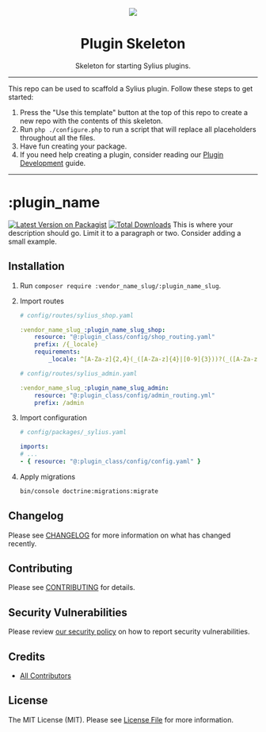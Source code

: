 <!--delete-->
<p align="center">
    <a href="https://sylius.com" target="_blank">
        <img src="https://demo.sylius.com/assets/shop/img/logo.png" />
    </a>
</p>
<h1 align="center">Plugin Skeleton</h1>

<p align="center">Skeleton for starting Sylius plugins.</p>

---
This repo can be used to scaffold a Sylius plugin. Follow these steps to get started:

1. Press the "Use this template" button at the top of this repo to create a new repo with the contents of this skeleton.
2. Run `php ./configure.php` to run a script that will replace all placeholders throughout all the files.
3. Have fun creating your package.
4. If you need help creating a plugin, consider reading our <a href="https://docs.sylius.com/en/latest/plugin-development-guide/index.html">Plugin Development</a> guide.
---
<!--/delete-->
# :plugin_name

[![Latest Version on Packagist](https://img.shields.io/packagist/v/:vendor_name_slug/:plugin_name_slug.svg?style=flat-square)](https://packagist.org/packages/:vendor_name_slug/:plugin_name_slug)
[![Total Downloads](https://img.shields.io/packagist/dt/:vendor_name_slug/:plugin_name_slug.svg?style=flat-square)](https://packagist.org/packages/:vendor_name_slug/:plugin_name_slug)
This is where your description should go. Limit it to a paragraph or two. Consider adding a small example.

## Installation

1. Run `composer require :vendor_name_slug/:plugin_name_slug`.

2. Import routes
    ```yaml
    # config/routes/sylius_shop.yaml

    :vendor_name_slug_:plugin_name_slug_shop:
        resource: "@:plugin_class/config/shop_routing.yaml"
        prefix: /{_locale}
        requirements:
            _locale: ^[A-Za-z]{2,4}(_([A-Za-z]{4}|[0-9]{3}))?(_([A-Za-z]{2}|[0-9]{3}))?$

    # config/routes/sylius_admin.yaml

    :vendor_name_slug_:plugin_name_slug_admin:
        resource: "@:plugin_class/config/admin_routing.yml"
        prefix: /admin
    ```

3. Import configuration
    ```yaml
    # config/packages/_sylius.yaml

    imports:
    # ...
    - { resource: "@:plugin_class/config/config.yaml" }
    ```

4. Apply migrations
    ```bash
    bin/console doctrine:migrations:migrate

    ```

## Changelog

Please see [CHANGELOG](CHANGELOG.md) for more information on what has changed recently.

## Contributing

Please see [CONTRIBUTING](CONTRIBUTING.md) for details.

## Security Vulnerabilities

Please review [our security policy](../../security/policy) on how to report security vulnerabilities.

## Credits

- [All Contributors](../../contributors)

## License

The MIT License (MIT). Please see [License File](LICENSE.md) for more information.
